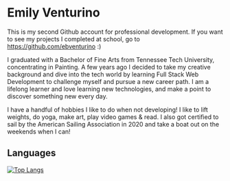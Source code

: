 
# Emily Venturino

This is my second Github account for professional development. If you want to see my projects I completed at school, go to https://github.com/ebventurino :)

I graduated with a Bachelor of Fine Arts from Tennessee Tech University, concentrating in Painting. A few years ago I decided to take my creative background and dive into the tech world by learning Full Stack Web Development to challenge myself and pursue a new career path. I am a lifelong learner and love learning new technologies, and make a point to discover something new every day.

I have a handful of hobbies I like to do when not developing! I like to lift weights, do yoga, make art, play video games & read. I also got certified to sail by the American Sailing Association in 2020 and take a boat out on the weekends when I can!


## Languages
[![Top Langs](https://github-readme-stats.vercel.app/api/top-langs/?username=emi-ve)](https://github.com/emi-ve/github-readme-stats)
